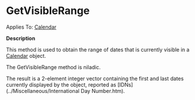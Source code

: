 




<h1 class="heading"><span class="name">GetVisibleRange</span></h1>

Applies To: [Calendar](../a-z/calendar.md)


**Description**


This method is used to obtain the range of dates that is currently visible in a [Calendar](../a-z/calendar.md) object.


The GetVisibleRange method is niladic.


The result is a 2-element integer vector containing the first and last dates currently displayed by the object, reported as [IDNs](../Miscellaneous/International Day Number.htm).



